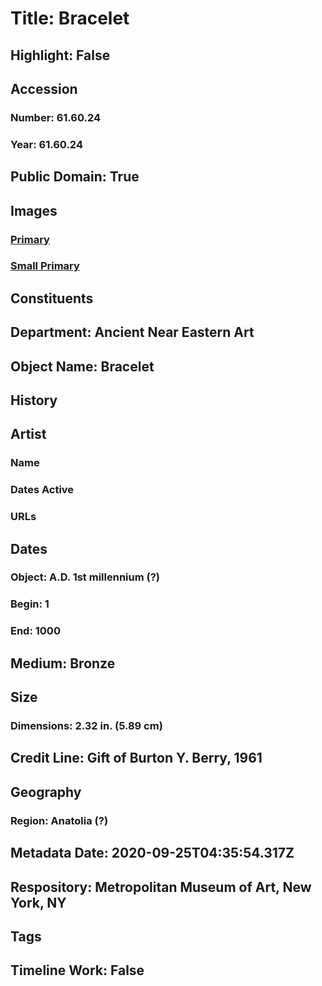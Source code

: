 # Title: Bracelet
## Highlight: False
## Accession
### Number: 61.60.24
### Year: 61.60.24
## Public Domain: True
## Images
### [Primary](https://images.metmuseum.org/CRDImages/an/original/ME61_60_24.jpg)
### [Small Primary](https://images.metmuseum.org/CRDImages/an/web-large/ME61_60_24.jpg)
## Constituents
## Department: Ancient Near Eastern Art
## Object Name: Bracelet
## History
## Artist
### Name
### Dates Active
### URLs
## Dates
### Object: A.D. 1st millennium (?)
### Begin: 1
### End: 1000
## Medium: Bronze
## Size
### Dimensions: 2.32 in. (5.89 cm)
## Credit Line: Gift of Burton Y. Berry, 1961
## Geography
### Region: Anatolia (?)
## Metadata Date: 2020-09-25T04:35:54.317Z
## Respository: Metropolitan Museum of Art, New York, NY
## Tags
## Timeline Work: False